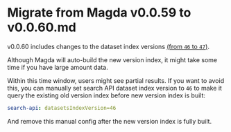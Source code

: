 # Migrate from Magda v0.0.59 to v0.0.60.md

v0.0.60 includes changes to the dataset index versions [(from `46` to `47`)](https://github.com/magda-io/magda/blob/41e648c4160b989fca7847a6b6afc98bffce8b95/magda-scala-common/src/main/resources/common.conf#L17).

Although Magda will auto-build the new version index, it might take some time if you have large amount data.

Within this time window, users might see partial results. If you want to avoid this, you can manually set search API dataset index version to `46` to make it query the existing old version index before new version index is built:

```yaml
search-api: datasetsIndexVersion=46
```

And remove this manual config after the new version index is fully built.
